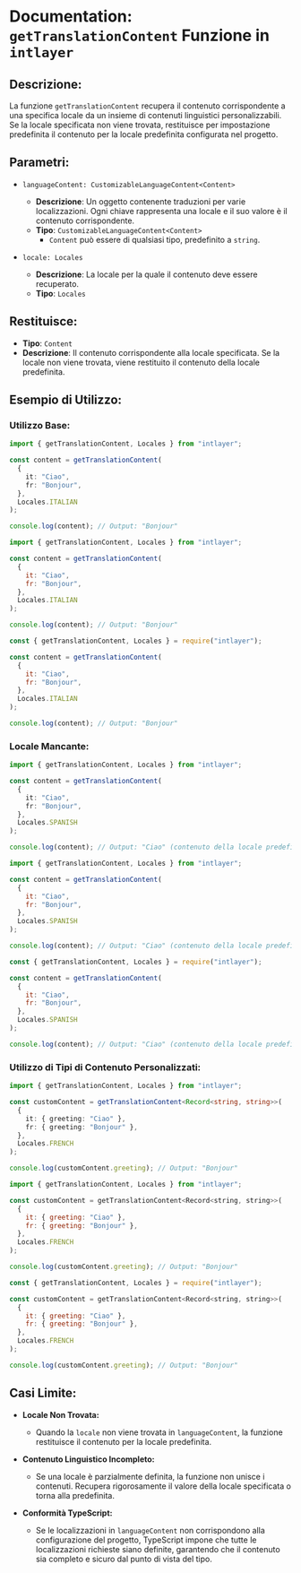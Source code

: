 # Documentation: `getTranslationContent` Funzione in `intlayer`

## Descrizione:

La funzione `getTranslationContent` recupera il contenuto corrispondente a una specifica locale da un insieme di contenuti linguistici personalizzabili. Se la locale specificata non viene trovata, restituisce per impostazione predefinita il contenuto per la locale predefinita configurata nel progetto.

## Parametri:

- `languageContent: CustomizableLanguageContent<Content>`

  - **Descrizione**: Un oggetto contenente traduzioni per varie localizzazioni. Ogni chiave rappresenta una locale e il suo valore è il contenuto corrispondente.
  - **Tipo**: `CustomizableLanguageContent<Content>`
    - `Content` può essere di qualsiasi tipo, predefinito a `string`.

- `locale: Locales`

  - **Descrizione**: La locale per la quale il contenuto deve essere recuperato.
  - **Tipo**: `Locales`

## Restituisce:

- **Tipo**: `Content`
- **Descrizione**: Il contenuto corrispondente alla locale specificata. Se la locale non viene trovata, viene restituito il contenuto della locale predefinita.

## Esempio di Utilizzo:

### Utilizzo Base:

```typescript codeFormat="typescript"
import { getTranslationContent, Locales } from "intlayer";

const content = getTranslationContent(
  {
    it: "Ciao",
    fr: "Bonjour",
  },
  Locales.ITALIAN
);

console.log(content); // Output: "Bonjour"
```

```javascript codeFormat="esm"
import { getTranslationContent, Locales } from "intlayer";

const content = getTranslationContent(
  {
    it: "Ciao",
    fr: "Bonjour",
  },
  Locales.ITALIAN
);

console.log(content); // Output: "Bonjour"
```

```javascript codeFormat="commonjs"
const { getTranslationContent, Locales } = require("intlayer");

const content = getTranslationContent(
  {
    it: "Ciao",
    fr: "Bonjour",
  },
  Locales.ITALIAN
);

console.log(content); // Output: "Bonjour"
```

### Locale Mancante:

```typescript codeFormat="typescript"
import { getTranslationContent, Locales } from "intlayer";

const content = getTranslationContent(
  {
    it: "Ciao",
    fr: "Bonjour",
  },
  Locales.SPANISH
);

console.log(content); // Output: "Ciao" (contenuto della locale predefinita)
```

```javascript codeFormat="esm"
import { getTranslationContent, Locales } from "intlayer";

const content = getTranslationContent(
  {
    it: "Ciao",
    fr: "Bonjour",
  },
  Locales.SPANISH
);

console.log(content); // Output: "Ciao" (contenuto della locale predefinita)
```

```javascript codeFormat="commonjs"
const { getTranslationContent, Locales } = require("intlayer");

const content = getTranslationContent(
  {
    it: "Ciao",
    fr: "Bonjour",
  },
  Locales.SPANISH
);

console.log(content); // Output: "Ciao" (contenuto della locale predefinita)
```

### Utilizzo di Tipi di Contenuto Personalizzati:

```typescript codeFormat="typescript"
import { getTranslationContent, Locales } from "intlayer";

const customContent = getTranslationContent<Record<string, string>>(
  {
    it: { greeting: "Ciao" },
    fr: { greeting: "Bonjour" },
  },
  Locales.FRENCH
);

console.log(customContent.greeting); // Output: "Bonjour"
```

```javascript codeFormat="esm"
import { getTranslationContent, Locales } from "intlayer";

const customContent = getTranslationContent<Record<string, string>>(
  {
    it: { greeting: "Ciao" },
    fr: { greeting: "Bonjour" },
  },
  Locales.FRENCH
);

console.log(customContent.greeting); // Output: "Bonjour"
```

```javascript codeFormat="commonjs"
const { getTranslationContent, Locales } = require("intlayer");

const customContent = getTranslationContent<Record<string, string>>(
  {
    it: { greeting: "Ciao" },
    fr: { greeting: "Bonjour" },
  },
  Locales.FRENCH
);

console.log(customContent.greeting); // Output: "Bonjour"
```

## Casi Limite:

- **Locale Non Trovata:**
  - Quando la `locale` non viene trovata in `languageContent`, la funzione restituisce il contenuto per la locale predefinita.
- **Contenuto Linguistico Incompleto:**

  - Se una locale è parzialmente definita, la funzione non unisce i contenuti. Recupera rigorosamente il valore della locale specificata o torna alla predefinita.

- **Conformità TypeScript:**
  - Se le localizzazioni in `languageContent` non corrispondono alla configurazione del progetto, TypeScript impone che tutte le localizzazioni richieste siano definite, garantendo che il contenuto sia completo e sicuro dal punto di vista del tipo.
